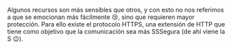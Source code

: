 Algunos recursos son más sensibles que otros, y con esto no nos referimos a que se emocionan más fácilmente :cry:, sino que requieren mayor protección. Para ello existe el protocolo HTTPS, una extensión de HTTP que tiene como objetivo que la comunicación sea más SSSegura (de ahí viene la S :wink:).